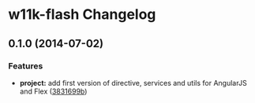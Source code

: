 # w11k-flash Changelog


<a name="0.1.0"></a>
## 0.1.0 (2014-07-02)


### Features

* **project:** add first version of directive, services and utils for AngularJS and Flex ([3831699b](https://github.com/w11k/w11k-flash/commit/3831699b3ebe452bf1e11496ba4f12e656731686))
